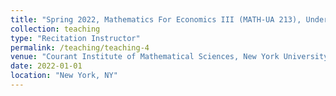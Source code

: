 ```yaml
---
title: "Spring 2022, Mathematics For Economics III (MATH-UA 213), Undergrad Core"
collection: teaching
type: "Recitation Instructor"
permalink: /teaching/teaching-4
venue: "Courant Institute of Mathematical Sciences, New York University"
date: 2022-01-01
location: "New York, NY"
---
```

